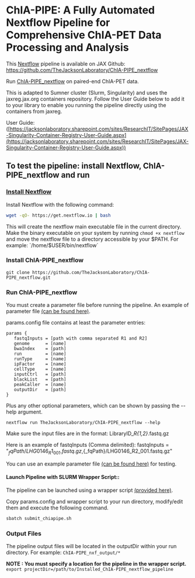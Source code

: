 # ChIA-PIPE: A Fully Automated Nextflow Pipeline for Comprehensive ChIA-PET Data Processing and Analysis

This [Nextflow](https://www.nextflow.io/) pipeline is available on JAX Github:
https://github.com/TheJacksonLaboratory/ChIA-PIPE_nextflow

Run [ChIA-PIPE_nextflow](https://github.com/TheJacksonLaboratory/ChIA-PIPE_nextflow) on paired-end ChIA-PET data.

This is adapted to Sumner cluster (Slurm, Singularity) and uses the jaxreg.jax.org containers repository. Follow the User Guide below to add it to your library to enable you running the pipeline directly using the containers from jaxreg.

User Guide:
([https://jacksonlaboratory.sharepoint.com/sites/ResearchIT/SitePages/JAX-Singularity-Container-Registry-User-Guide.aspx](https://jacksonlaboratory.sharepoint.com/sites/ResearchIT/SitePages/JAX-Singularity-Container-Registry-User-Guide.aspx))



## To test the pipeline: install Nextflow, ChIA-PIPE_nextflow and run


### [Install Nextflow](https://www.nextflow.io/index.html#GetStarted)

Install Nextflow with the following command:

```bash
wget -qO- https://get.nextflow.io | bash
```

This will create the nextflow main executable file in the current directory. Make the binary executable on your system by running `chmod +x nextflow` and move the nextflow file to a directory accessible by your $PATH. For example: `/home/$USER/bin/nextflow`


### Install ChIA-PIPE_nextflow

```
git clone https://github.com/TheJacksonLaboratory/ChIA-PIPE_nextflow.git
```

### Run ChIA-PIPE_nextflow

You must create a parameter file before running the pipeline. An example of parameter file [(can be found here)](https://github.com/TheJacksonLaboratory/ChIA-PIPE_nextflow/blob/main/params.config).

params.config file contains at least the parameter entries:

```
params {
   fastqInputs = [path with comma separated R1 and R2]
   genome      = [name] 
   bwaIndex    = [path]
   run         = [name]
   runType     = [name]
   ipFactor    = [name]
   cellType    = [name]
   inputCtrl   = [path]
   blackList   = [path]
   peakCaller  = [name]
   outputDir   = [path]
}
```

Plus any other optional parameters, which can be shown by passing the --help argument.

```   
nextflow run TheJacksonLaboratory/ChIA-PIPE_nextflow --help
```

Make sure the input files are in the format: LibraryID_*R{1,2}*.fastq.gz

Here is an example of fastqInputs (Comma delimited):
fastqInputs = "${_fqPath}/LHG0146_R1_001.fastq.gz,${_fqPath}/LHG0146_R2_001.fastq.gz"


You can use an example parameter file [(can be found here)](https://github.com/TheJacksonLaboratory/ChIA-PIPE_nextflow/blob/main/params.config) for testing.


#### Launch Pipeline with SLURM Wrapper Script::

The pipeline can be launched using a wrapper script [(provided here)](https://github.com/TheJacksonLaboratory/ChIA-PIPE_nextflow/blob/main/submit_chiapipe.sh).

Copy params.config and wrapper script to your run directory, modify/edit them and execute the following command.

```bash
sbatch submit_chiapipe.sh
```


### Output Files

The pipeline output files will be located in the outputDir within your run directory.
For example: `ChIA-PIPE_nxf_output/*`



**NOTE : You must specify a location for the pipeline in the wrapper script.**
`export projectDir=/path/to/Installed_ChIA-PIPE_nextflow_pipeline`
